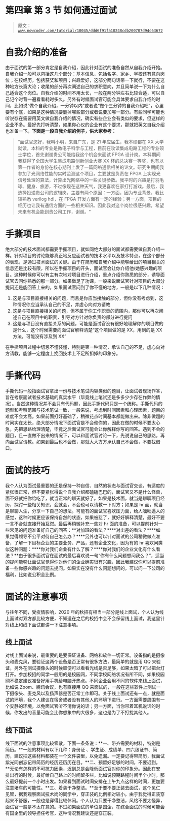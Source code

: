 # 第四章 第 3 节 如何通过面试

> 原文：[`www.nowcoder.com/tutorial/10045/ddd6f91fa10248cdb200707d94c63672`](https://www.nowcoder.com/tutorial/10045/ddd6f91fa10248cdb200707d94c63672)

# 自我介绍的准备

由于面试的第一部分肯定是自我介绍，因此针对面试的准备自然从自我介绍开始。自我介绍一般可以包括这几个部分：基本信息，包括名字、家乡、学校还有意向岗位；在校经历，包括获奖和项目；兴趣爱好，这部分两句话带一下就行，不要在这种地方长篇大论；收尾的部分再次阐述自己的求职意向，并且简单说一下为什么自己适合这个岗位。自我介绍的时间不用太长，一般在两分钟左右比较合适，可以自己记个时背一遍看看耗时多久。另外有时候面试官可能会具体要求自我介绍的时间，比如说“做个自我介绍，一分钟以内”或者说“做个三分钟的自我介绍吧”，心里要有个底，如果是这种情况要删掉哪些部分或者说要加哪一部分。有些同学可能也听说存在需要用英文做自我介绍的情况，确实有些企业会有类似的要求，但这样的企业不多。最好先打听清楚，如果你心仪的企业有这个要求，那就把英文自我介绍也准备一下。**下面是一段自我介绍的例子，供大家参考：**

> “面试官您好，我叫小明，来自广东，是 21 年应届生，我本硕都在 XX 大学就读，本科的专业是微电子科学与工程，目前在攻读集成电路工程的专业硕士学位，首先谢谢贵公司能给我这个机会来面试 FPGA 设计岗。本科期间我获得了全国大学生集成电路创新创业大赛 XX 杯的总决赛一等奖，也有以第一作者的身份在核心期刊上发了一篇网络通信相关的论文。研究生期间我参加了光网络性能的实时监测这个项目，主要就是负责在 FPGA 上实现光信号处理的算法，计算出光网络中的一些关键参数。我平时的兴趣是打羽毛球、健身、旅游，不过像现在这种天气，我更喜欢在家打打游戏。最后，我选择投递贵公司的逻辑岗，主要有两个原因：一方面，因为专业背景，我比较熟悉 verilog hdl，在 FPGA 开发方面有一定的经验；另一方面，项目的经历也让我有通信方面的一些相关知识。因此我对这个岗位很感兴趣，希望未来有机会能到贵公司工作，谢谢。“

# 手撕项目

绝大部分的技术面试都需要手撕项目，就如同绝大部分的面试都需要做自我介绍一样。针对项目的讨论能够真正地反应面试者的技术水平以及技术特点，在这个部分的表现，是通过技术面试的关键。由于在简历和自我介绍中能够给出的项目相关的信息还是比较有限，所以在手撕项目的开头，面试官会让你介绍他/她感兴趣的项目。这种时候你可以有主有次地对项目进行介绍，重点介绍你熟悉的部分，诱导面试官去问你熟悉的那一部分。如果做足了功课，一般来说面试官针对项目的大部分提问还是能回答上来的。如果面试官问到了你不懂的地方，一般是以下几种情况：

1.  这是与项目直接相关的问题，而且是你应当接触的部分，但你没有考虑到，这种情况你应当承认自己的不足，并虚心向对方请教
2.  这是与项目直接相关的问题，但不属于你工作职责的范围内，那你可以再次阐述自己在项目中的职责，引导对方针对你负责的部分进行提问
3.  这是与项目没有直接关系的问题，可能是面试官没有很好地理解你的项目做的是什么，这个时候需要向面试官解释清楚“这个项目做的是 XX，用到的是 XX 方法，可能没有涉及到 XX”

在手撕项目过程中切忌不懂装懂，特别是第一种情况，承认自己的不足，虚心向对方请教，能够一定程度上挽回技术上不足所扣掉的印象分。

# 手撕代码

手撕代码一般指面试官拿出一份与技术笔试内容类似的题目，让面试者现场作答，旨在考察面试者技术基础的真实水平（毕竟线上笔试还是多多少少存在作弊的情况）。当然这种情况并不会只有代码题，因此手撕代码只是一个统称。手撕代码的题型和考察范围与技术笔试一致，一般来说，考虑到时间因素和心理因素，题目的难度不会太高。如果前面打好基础了，稍微花点时间基本都能做出来。除非做题的时间实在太长，绝大部分情况下面试官是不会催你的，因此在做的时候不要太心急，先把思路给理清楚，毕竟之后面试官可能会让你解释你写的回答。遇到不会的题目，且一直做不出来的情况下，可以和面试官讨论一下，先说说自己的思路，再向面试官请教。如果到最后也不会做，那就大大方方承认自己不会做，不要找借口。

# 面试的技巧

我个人认为面试最重要的还是保持一种自信、自然的状态与面试官交谈，有适度的紧张很正常，但不要紧张得说个自我介绍都磕磕巴巴的，面试官又不是什么怪兽，面不好就把你给吃了，就当正常的聊天就好了。如果是技术面，就当是聊聊项目经历，探讨一些相关知识，会就会，不会也可以请教一下对方；如果是 hr 面，就当是聊聊人生，分享一下自己的想法。可能有的面试官喜欢压力面，给人咄咄逼人的感觉，这种时候更应该保持自然的状态，如果被怼了，就好好解释清楚，最好不要一言不合就直接开始互怼。最后再稍微补充一些对 hr 面的准备，可以提前针对一些常见的问题准备好自己的回答：**对加班的看法？****对出差的看法？****如果觉得领导不公平对待自己怎么办？****另外也可以针对面试的公司稍微做点准备，了解一下目标企业的主要业务、产品，还有企业文化，因为有的 hr 喜欢问类似这种问题：****你对我们企业有什么了解？****你对我们的企业文化有什么看法？**由于很多面试官在面试的最后喜欢说一句“你有什么问题想问我么？”，适当的提问能够让面试官觉得你对他们的企业确实很有兴趣，因此我建议你可以提前准备一些你感兴趣的问题去提问。如果实在没有什么问题想问的，可以问一下公司的福利，比如说公积金比例。

# 面试的注意事项

与往年不同，受疫情影响，2020 年的秋招有相当一部分是线上面试，个人认为线上面试对双方都比较方便，不知道在之后的校招中会不会保留线上面试，我这里针对线上和线下面试都讲一下注意事项。

## 线上面试

对线上面试来说，最重要的是要保证设备、网络和软件一切正常。设备指的是摄像头和麦克风，要验证这两个设备是否正常有很多方法，最简单的就是用 QQ 来验证，另外在测试摄像头的时候顺便可以看看光线是否足够，如果太暗了可以把台灯打开。参加校招的同学一般用的是校园网，不同学校网络状况有所不同，如果校园网不稳定建议准备好用手机给电脑开热点。不同企业会用不同的软件来线上面试，比如说 Zoom、腾讯会议，也有直接用 QQ 来面试的，一般在这些软件上测试一下摄像头、麦克风以及扬声器是否正常工作即可。关于线上面试还有一点，就是面试的环境，我个人建议在宿舍或者没有其他人的环境下进行。一方面需要周围有一个安静的环境，以免面试官听不清你说的话；另一方面，当你带着耳机说话的时候，你发出的音量可能会比你想象中的大很多，这也是为了不打扰其他人。

## 线下面试

线下面试的注意事项比较零散，下面一条条说：**一、带齐需要的材料，特别是简历。**一般的材料有以下几种：身份证 、学生证、成绩单、四六级证书、简历，建议把这些材料都装在一个文件袋里，以免遗漏。一定要记得带简历，我面试紫光同创忘记带简历的经历还历历在目。**二、预留好足够的时间，不要迟到。**无论有怎样的不可抗力因素，迟到总是会降低面试官对你的印象分。因此在安排出行的时候，最好给自己路上的时间留多些，比如说预期路程时间半个小时，那么最好提前一个小时出发。如果看到面试时间安排在上午九点这样的时间，更加要注意堵车的可能性。**三、着装干净整洁。**至于要不要正装去面试，这个见仁见智，据我观察面试技术岗的同学中，穿正装的比例相对较小。由于我觉得正装穿起来不舒服，一般也是穿得比较休闲。个人认为只要干净整洁，风格不要太怪异，面试官一般是不太在意的。不过如果面试的单位是国企，在综合面试的时候可能会有国企里的领导担任考官，这种情况我建议还是穿正装。